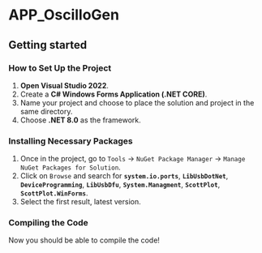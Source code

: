 # APP_OscilloGen

## Getting started

### How to Set Up the Project

1. **Open Visual Studio 2022**.
2. Create a **C# Windows Forms Application (.NET CORE)**.
3. Name your project and choose to place the solution and project in the same directory.
4. Choose **.NET 8.0** as the framework.

### Installing Necessary Packages

1. Once in the project, go to `Tools` -> `NuGet Package Manager` -> `Manage NuGet Packages for Solution`.
2. Click on `Browse` and search for **`system.io.ports`**, **`LibUsbDotNet`**, **`DeviceProgramming`**, **`LibUsbDfu`**, **`System.Managment`**, **`ScottPlot`**, **`ScottPlot.WinForms`**.
3. Select the first result, latest version.

### Compiling the Code

Now you should be able to compile the code!